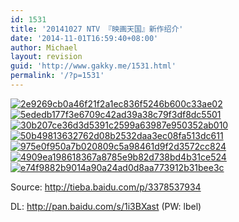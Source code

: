 ```yaml
---
id: 1531
title: '20141027 NTV 『映画天国』新作绍介'
date: '2014-11-01T16:59:40+08:00'
author: Michael
layout: revision
guid: 'http://www.gakky.me/1531.html'
permalink: '/?p=1531'
---
```


[![2e9269cb0a46f21f2a1ec836f5246b600c33ae02](http://www.yui-aragaki.org/wp-content/uploads/2014/11/2e9269cb0a46f21f2a1ec836f5246b600c33ae02.jpg)](http://www.yui-aragaki.org/wp-content/uploads/2014/11/2e9269cb0a46f21f2a1ec836f5246b600c33ae02.jpg) [![5ededb177f3e6709c42ad39a38c79f3df8dc5501](http://www.yui-aragaki.org/wp-content/uploads/2014/11/5ededb177f3e6709c42ad39a38c79f3df8dc5501.jpg)](http://www.yui-aragaki.org/wp-content/uploads/2014/11/5ededb177f3e6709c42ad39a38c79f3df8dc5501.jpg) [![30b207ce36d3d5391c2599a63987e950352ab010](http://www.yui-aragaki.org/wp-content/uploads/2014/11/30b207ce36d3d5391c2599a63987e950352ab010.jpg)](http://www.yui-aragaki.org/wp-content/uploads/2014/11/30b207ce36d3d5391c2599a63987e950352ab010.jpg) [![50b49813632762d08b2532daa3ec08fa513dc611](http://www.yui-aragaki.org/wp-content/uploads/2014/11/50b49813632762d08b2532daa3ec08fa513dc611.jpg)](http://www.yui-aragaki.org/wp-content/uploads/2014/11/50b49813632762d08b2532daa3ec08fa513dc611.jpg) [![975e0f950a7b020809c5a98461d9f2d3572cc824](http://www.yui-aragaki.org/wp-content/uploads/2014/11/975e0f950a7b020809c5a98461d9f2d3572cc824.jpg)](http://www.yui-aragaki.org/wp-content/uploads/2014/11/975e0f950a7b020809c5a98461d9f2d3572cc824.jpg) [![4909ea198618367a8785e9b82d738bd4b31ce524](http://www.yui-aragaki.org/wp-content/uploads/2014/11/4909ea198618367a8785e9b82d738bd4b31ce524.jpg)](http://www.yui-aragaki.org/wp-content/uploads/2014/11/4909ea198618367a8785e9b82d738bd4b31ce524.jpg) [![e74f9882b9014a90a24ad0d8aa773912b31bee3c](http://www.yui-aragaki.org/wp-content/uploads/2014/11/e74f9882b9014a90a24ad0d8aa773912b31bee3c.jpg)](http://www.yui-aragaki.org/wp-content/uploads/2014/11/e74f9882b9014a90a24ad0d8aa773912b31bee3c.jpg)

Source: <http://tieba.baidu.com/p/3378537934>

DL: <http://pan.baidu.com/s/1i3BXast> (PW: lbel)